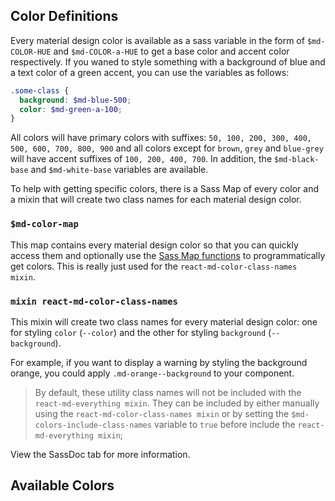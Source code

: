 ## Color Definitions
Every material design color is available as a sass variable in the form of
`$md-COLOR-HUE` and `$md-COLOR-a-HUE` to get a base color and accent color
respectively. If you waned to style something with a background of blue and
a text color of a green accent, you can use the variables as follows:

```scss
.some-class {
  background: $md-blue-500;
  color: $md-green-a-100;
}
```

All colors will have primary colors with suffixes: `50, 100, 200, 300, 400, 500, 600, 700, 800, 900`
and all colors except for `brown`, `grey` and `blue-grey` will have accent suffixes of
`100, 200, 400, 700`. In addition, the `$md-black-base` and `$md-white-base` variables are available.

To help with getting specific colors, there is a Sass Map of every color and a mixin that will create
two class names for each material design color.

### `$md-color-map` 
This map contains every material design color so that you can quickly access them and optionally use
the [Sass Map functions](http://sass-lang.com/documentation/Sass/Script/Functions.html#map-functions)
to programmatically get colors. This is really just used for the `react-md-color-class-names mixin`.

### `mixin react-md-color-class-names`
This mixin will create two class names for every material design color: one for styling `color` (`--color`) and the
other for styling `background` (`--background`).

For example, if you want to display a warning by styling the background orange, you could apply
`.md-orange--background` to your component.

> By default, these utility class names will not be included with the `react-md-everything mixin`.
They can be included by either manually using the `react-md-color-class-names mixin` or by setting
the `$md-colors-include-class-names` variable to `true` before include the `react-md-everything mixin`;

View the SassDoc tab for more information.

## Available Colors
